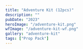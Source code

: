 ```yaml
---
title: "Adventure Kit (12pcs)"
description: ""
pubDate: "2023"
heroImage: "/adventure-kit.png"
wfImage: "/adventure-kit-wf.png"
gallery: "adventure-kit"
tags: ["Prop Pack"]
---
```

